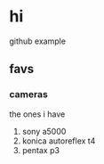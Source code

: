 # hi
github example
## favs

### cameras
the ones i have

1. sony a5000 
2. konica autoreflex t4
3. pentax p3